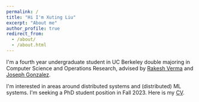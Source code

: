 ```yaml
---
permalink: /
title: "Hi I'm Xuting Liu"
excerpt: "About me"
author_profile: true
redirect_from: 
  - /about/
  - /about.html
---
```

I'm a fourth year undergraduate student in UC Berkeley double majoring in Computer Science and Operations Research, advised by [Rakesh Verma](http://cs.uh.edu/~rmverma/) and [Joseph Gonzalez](http://people.eecs.berkeley.edu/~jegonzal/).

I'm interested in areas around distributed systems and (distributed) ML systems. I'm seeking a PhD student position in Fall 2023. Here is my [CV](https://drive.google.com/file/d/1jSAHMol5t-h_BSJtyR8Xh-U2pe0HEETm/view?usp=sharing).
